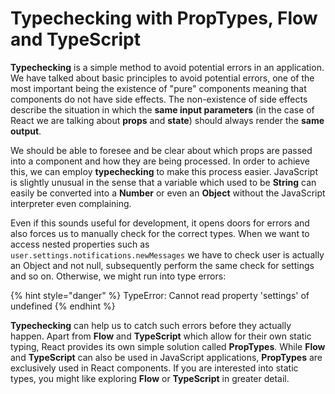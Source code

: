 # Typechecking with PropTypes, Flow and TypeScript

**Typechecking** is a simple method to avoid potential errors in an application. We have talked about basic principles to avoid potential errors, one of the most important being the existence of "pure" components meaning that components do not have side effects. The non-existence of side effects describe the situation in which the **same input parameters** \(in the case of React we are talking about **props** and **state**\) should always render the **same output**.

We should be able to foresee and be clear about which props are passed into a component and how they are being processed. In order to achieve this, we can employ **typechecking** to make this process easier. JavaScript is slightly unusual in the sense that a variable which used to be **String** can easily be converted into a **Number** or even an **Object** without the JavaScript interpreter even complaining.

Even if this sounds useful for development, it opens doors for errors and also forces us to manually check for the correct types. When we want to access nested properties such as `user.settings.notifications.newMessages` we have to check user is actually an Object and not null, subsequently perform the same check for settings and so on. Otherwise, we might run into type errors:

{% hint style="danger" %}
TypeError: Cannot read property 'settings' of undefined
{% endhint %}

**Typechecking** can help us to catch such errors before they actually happen. Apart from **Flow** and **TypeScript** which allow for their own static typing, React provides its own simple solution called **PropTypes**. While **Flow** and **TypeScript** can also be used in JavaScript applications, **PropTypes** are exclusively used in React components. If you are interested into static types, you might like exploring **Flow** or **TypeScript** in greater detail.

